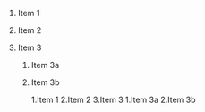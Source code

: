 1. Item 1

2. Item 2

3. Item 3

   1. Item 3a

   2. Item 3b

      1.Item 1
      2.Item 2
      3.Item 3
             1.Item 3a
             2.Item 3b
